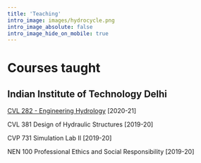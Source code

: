 ```yaml
---
title: 'Teaching'
intro_image: images/hydrocycle.png
intro_image_absolute: false
intro_image_hide_on_mobile: true
---
```

# Courses taught
## Indian Institute of Technology Delhi

[CVL 282 - Engineering Hydrology](engineering-hydrology) [2020-21]

CVL 381 Design of Hydraulic Structures [2019-20]
 
CVP 731 Simulation Lab II [2019-20]
 
NEN 100 Professional Ethics and Social Responsibility [2019-20]

